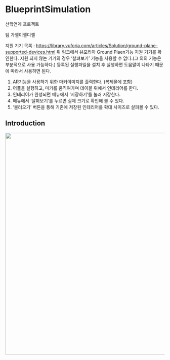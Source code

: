 # BlueprintSimulation

산학연계 프로젝트

팀 가젤이젤디젤

지원 기기 목록 : https://library.vuforia.com/articles/Solution/ground-plane-supported-devices.html
위 링크에서 뷰포리아 Ground Plaen기능 지원 기기를 확인한다. 지원 되지 않는 기기의 경우 ‘살펴보기’ 기능을 사용할 수 없다.(그 외의 기능은 부분적으로 사용 가능하다.) 등록된 실행파일을 설치 후 실행하면 도움말이 나타기 때문에 따라서 사용하면 된다.
 1. AR기능을 사용하기 위한 마커이미지를 출력한다. (복제물에 포함)
 2. 어플을 실행하고, 마커를 움직여가며 테이블 위에서 인테리어를 한다. 
 3. 인테리어가 완성되면 메뉴에서 ‘저장하기’를 눌러 저장한다.
 4. 메뉴에서 ‘살펴보기’를 누르면 실제 크기로 확인해 볼 수 있다.
 5. ‘불러오기’ 버튼을 통해 기존에 저장된 인테리어를 확대 사이즈로 살펴볼 수 있다.
 
 Introduction
 ------------
 <div>
  <img width="700" src="https://user-images.githubusercontent.com/33307479/40827208-e7bfd38c-65b7-11e8-843d-276e1d8fef35.png">
 </div>

